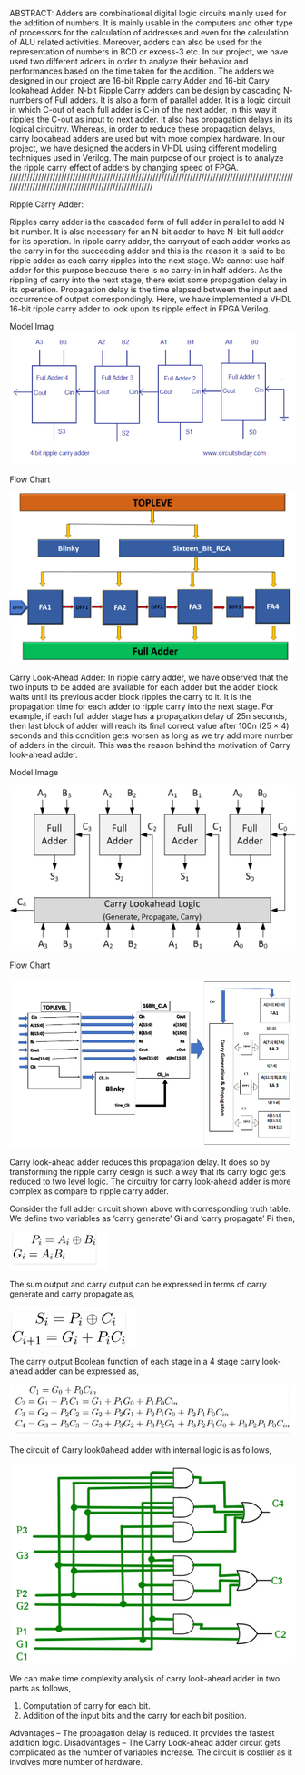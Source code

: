 ABSTRACT:
Adders are combinational digital logic circuits mainly used for the addition of numbers. It is mainly usable in the computers and other type of processors for the calculation of addresses and even for the calculation of ALU related activities. Moreover, adders can also be used for the representation of numbers in BCD or excess-3 etc. 
In our project, we have used two different adders in order to analyze their behavior and performances based on the time taken for the addition. The adders we designed in our project are 16-bit Ripple carry Adder and 16-bit Carry lookahead Adder. N-bit Ripple Carry adders can be design by cascading N- numbers of Full adders. It is also a form of parallel adder. It is a logic circuit in which C-out of each full adder is C-in of the next adder, in this way it ripples the C-out as input to next adder. It also has propagation delays in its logical circuitry. Whereas, in order to reduce these propagation delays, carry lookahead adders are used but with more complex hardware. In our project, we have designed the adders in VHDL using different modeling techniques used in Verilog. The main purpose of our project is to analyze the ripple carry effect of adders by changing speed of FPGA.   
/////////////////////////////////////////////////////////////////////////////////////////////////////////////////////////////////////////////////////
        
        
 Ripple Carry Adder:

Ripples carry adder is the cascaded form of full adder in parallel to add N-bit number. It is also necessary for an N-bit adder to have N-bit full adder for its operation. In ripple carry adder, the carryout of each adder works as the carry in for the succeeding adder and this is the reason it is said to be ripple adder as each carry ripples into the next stage. We cannot use half adder for this purpose because there is no carry-in in half adders.  As the rippling of carry into the next stage, there exist some propagation delay in its operation. Propagation delay is the time elapsed between the input and occurrence of output correspondingly. Here, we have implemented a VHDL 16-bit ripple carry adder to look upon its ripple effect in FPGA Verilog. 

Model Imag
![](Images/RCA1.png)




Flow Chart

![](Images/RCAF.png)

Carry Look-Ahead Adder:
In ripple carry adder, we have observed that the two inputs to be added are available for each adder but the adder block waits until its previous adder block ripples the carry to it. It is the propagation time for each adder to ripple carry into the next stage. For example, if each full adder stage has a propagation delay of 25n seconds, then last block of adder will reach its final correct value after 100n (25 × 4) seconds and this condition gets worsen as long as we try add more number of adders in the circuit. This was the reason behind the motivation of Carry look-ahead adder.

Model Image

 ![](Images/CLA0.png)
 
 Flow Chart
 
 ![](Images/CLAF.PNG)

Carry look-ahead adder reduces this propagation delay. It does so by transforming the ripple carry design is such a way that its carry logic gets reduced to two level logic. The circuitry for carry look-ahead adder is more complex as compare to ripple carry adder.  



Consider the full adder circuit shown above with corresponding truth table. We define two variables as ‘carry generate’  Gi and
‘carry propagate’  Pi then,

 ![](Images/CLA1.png)
 
The sum output and carry output can be expressed in terms of carry generate and carry propagate as, 

  ![](Images/CLA2.png)
		
The carry output Boolean function of each stage in a 4 stage carry look-ahead adder can be expressed as,

 ![](Images/CLA3.png)

The circuit of Carry look0ahead adder with internal logic is as follows, 

 ![](Images/CLA4.png)

We can make time complexity analysis of carry look-ahead adder in two parts as follows,
1.	Computation of carry for each bit.
2.	Addition of the input bits and the carry for each bit position.



Advantages –
The propagation delay is reduced.
It provides the fastest addition logic.
Disadvantages –
The Carry Look-ahead adder circuit gets complicated as the number of variables increase.
The circuit is costlier as it involves more number of hardware.


 

 
